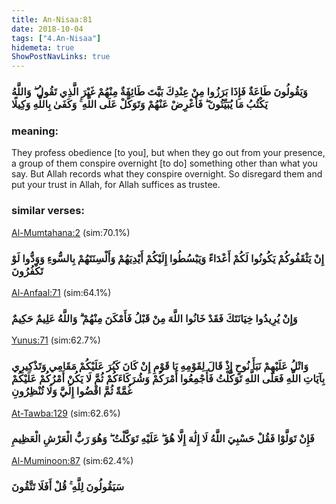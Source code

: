 ```yaml
---
title: An-Nisaa:81
date: 2018-10-04
tags: ["4.An-Nisaa"]
hidemeta: true 
ShowPostNavLinks: true 
---
```

### وَيَقُولُونَ طَاعَةٌ فَإِذَا بَرَزُوا مِنْ عِنْدِكَ بَيَّتَ طَائِفَةٌ مِنْهُمْ غَيْرَ الَّذِي تَقُولُ ۖ وَاللَّهُ يَكْتُبُ مَا يُبَيِّتُونَ ۖ فَأَعْرِضْ عَنْهُمْ وَتَوَكَّلْ عَلَى اللَّهِ ۚ وَكَفَىٰ بِاللَّهِ وَكِيلًا
### meaning: 
They profess obedience [to you], but when they go out from your presence, a group of them conspire overnight [to do] something other than what you say. But Allah records what they conspire overnight. So disregard them and put your trust in Allah, for Allah suffices as trustee.
### similar verses: 

[Al-Mumtahana:2](/60/2) (sim:70.1%)

### إِنْ يَثْقَفُوكُمْ يَكُونُوا لَكُمْ أَعْدَاءً وَيَبْسُطُوا إِلَيْكُمْ أَيْدِيَهُمْ وَأَلْسِنَتَهُمْ بِالسُّوءِ وَوَدُّوا لَوْ تَكْفُرُونَ

[Al-Anfaal:71](/8/71) (sim:64.1%)

### وَإِنْ يُرِيدُوا خِيَانَتَكَ فَقَدْ خَانُوا اللَّهَ مِنْ قَبْلُ فَأَمْكَنَ مِنْهُمْ ۗ وَاللَّهُ عَلِيمٌ حَكِيمٌ

[Yunus:71](/10/71) (sim:62.7%)

### وَاتْلُ عَلَيْهِمْ نَبَأَ نُوحٍ إِذْ قَالَ لِقَوْمِهِ يَا قَوْمِ إِنْ كَانَ كَبُرَ عَلَيْكُمْ مَقَامِي وَتَذْكِيرِي بِآيَاتِ اللَّهِ فَعَلَى اللَّهِ تَوَكَّلْتُ فَأَجْمِعُوا أَمْرَكُمْ وَشُرَكَاءَكُمْ ثُمَّ لَا يَكُنْ أَمْرُكُمْ عَلَيْكُمْ غُمَّةً ثُمَّ اقْضُوا إِلَيَّ وَلَا تُنْظِرُونِ

[At-Tawba:129](/9/129) (sim:62.6%)

### فَإِنْ تَوَلَّوْا فَقُلْ حَسْبِيَ اللَّهُ لَا إِلَٰهَ إِلَّا هُوَ ۖ عَلَيْهِ تَوَكَّلْتُ ۖ وَهُوَ رَبُّ الْعَرْشِ الْعَظِيمِ

[Al-Muminoon:87](/23/87) (sim:62.4%)

### سَيَقُولُونَ لِلَّهِ ۚ قُلْ أَفَلَا تَتَّقُونَ
